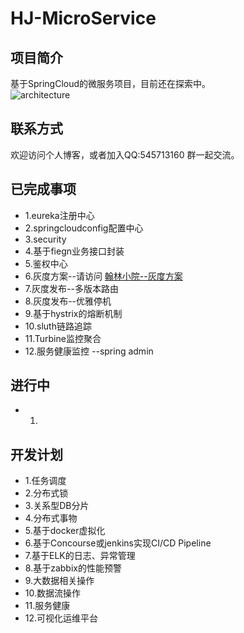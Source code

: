 # HJ-MicroService
## 项目简介
基于SpringCloud的微服务项目，目前还在探索中。<br>
![architecture](http://huhanlin.com/wp-content/uploads/2018/06/hanson_architecture-1.png "logic_architecture")  
## 联系方式
欢迎访问个人博客，或者加入QQ:545713160 群一起交流。<br>

## 已完成事项
* 1.eureka注册中心<br>
* 2.springcloudconfig配置中心<br>
* 3.security <br>
* 4.基于fiegn业务接口封装 <br>
* 5.鉴权中心 <br>
* 6.灰度方案--请访问 [翰林小院--灰度方案](http://huhanlin.com/2018/06/15/springcloud-%E7%81%B0%E5%BA%A6%E5%8F%91%E5%B8%83%E6%96%B9%E6%A1%88/)<br>
* 7.灰度发布--多版本路由
* 8.灰度发布--优雅停机
* 9.基于hystrix的熔断机制
* 10.sluth链路追踪
* 11.Turbine监控聚合
* 12.服务健康监控 --spring admin
## 进行中
* 1. <br>

## 开发计划
* 1.任务调度 <br>
* 2.分布式锁 <br>
* 3.关系型DB分片<br>
* 4.分布式事物  <br>
* 5.基于docker虚拟化 <br>
* 6.基于Concourse或jenkins实现CI/CD Pipeline <br>
* 7.基于ELK的日志、异常管理 <br>
* 8.基于zabbix的性能预警 <br>
* 9.大数据相关操作 <br>
* 10.数据流操作 <br>
* 11.服务健康 <br>
* 12.可视化运维平台 <br>
